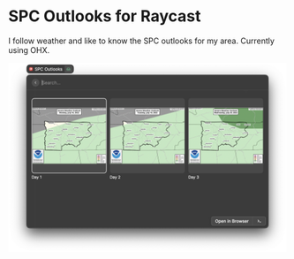 # SPC Outlooks for Raycast
I follow weather and like to know the SPC outlooks for my area. Currently using OHX. 

![image of raycast plugin](./assets/image.png)